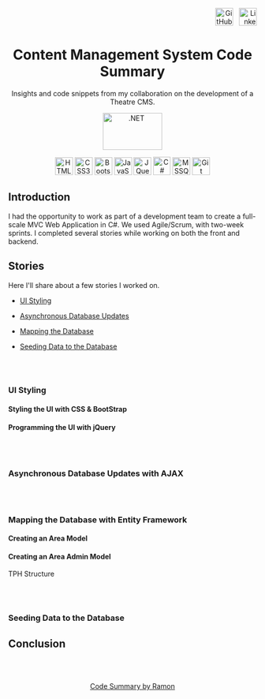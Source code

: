 <div align="right">

<a href="https://github.com/ramvilsil" target="_blank" rel="noreferrer"><img src="https://upload.wikimedia.org/wikipedia/commons/thumb/9/91/Octicons-mark-github.svg/2048px-Octicons-mark-github.svg.png" width="36" height="36" alt="GitHub" /></a> &nbsp;
<a href="https://linkedin.com/in/ramvilsil" target="_blank" rel="noreferrer"><img src="https://cdn-icons-png.flaticon.com/512/174/174857.png" width="36" height="36" alt="LinkedIn" /></a>

</div>

<div align="center">
<h1> Content Management System Code Summary </h1>

<p>Insights and code snippets from my collaboration on the development of a Theatre CMS.</p>

<div>
<a href="https://dotnet.microsoft.com/en-us/" target="_blank" rel="noreferrer" ><img src="https://delaplex.com/wp-content/uploads/2020/02/asp-net-mvc-logo-300x200.png" width="120" height="75" alt=".NET" /></a>
</div>

<a href="https://developer.mozilla.org/en-US/docs/Glossary/HTML5" target="_blank" rel="noreferrer"><img src="https://raw.githubusercontent.com/danielcranney/readme-generator/main/public/icons/skills/html5-colored.svg" width="36" height="36" alt="HTML5" /></a>
<a href="https://www.w3.org/TR/CSS/#css" target="_blank" rel="noreferrer"><img src="https://raw.githubusercontent.com/danielcranney/readme-generator/main/public/icons/skills/css3-colored.svg" width="36" height="36" alt="CSS3" /></a>
<a href="https://getbootstrap.com/" target="_blank" rel="noreferrer"><img src="https://raw.githubusercontent.com/danielcranney/readme-generator/main/public/icons/skills/bootstrap-colored.svg" width="36" height="36" alt="Bootstrap" /></a>
<a href="https://developer.mozilla.org/en-US/docs/Web/JavaScript" target="_blank" rel="noreferrer"><img src="https://raw.githubusercontent.com/danielcranney/readme-generator/main/public/icons/skills/javascript-colored.svg" width="36" height="36" alt="JavaScript" /></a>
<a href="https://jquery.com/" target="_blank" rel="noreferrer"><img src="https://raw.githubusercontent.com/danielcranney/readme-generator/main/public/icons/skills/jquery-colored.svg" width="36" height="36" alt="JQuery" /></a>
<a href="https://docs.microsoft.com/en-us/dotnet/csharp/" target="_blank" rel="noreferrer"><img src="https://seeklogo.com/images/C/c-sharp-c-logo-02F17714BA-seeklogo.com.png" width="35" height="37" alt="C#" /></a>
<a href="https://www.microsoft.com/en-us/sql-server" target="_blank" rel="noreferrer"><img src="https://hub.meltano.com/assets/logos/extractors/mssql.png" width="36" height="36" alt="MSSQL" /></a>
<a href="https://git-scm.com/" target="_blank" rel="noreferrer"><img src="https://git-scm.com/images/logos/downloads/Git-Icon-1788C.png" width="36" height="36" alt="Git" /></a>
</div>


## Introduction
I had the opportunity to work as part of a development team to create a full-scale MVC Web Application in C#. We used Agile/Scrum, with two-week sprints. I completed several stories while working on both the front and backend.


## Stories

Here I'll share about a few stories I worked on.

- <a href="#ui-styling">UI Styling</a>

- <a href="#asynchronous-database-updates-with-ajax">Asynchronous Database Updates</a>

- <a href="#mapping-the-database-with-entity-framework">Mapping the Database</a>

- <a href="#seeding-data-to-the-database">Seeding Data to the Database</a>

<br></br>
### UI Styling

#### Styling the UI with CSS & BootStrap

#### Programming the UI with jQuery

<br></br>
### Asynchronous Database Updates with AJAX

<br></br>
### Mapping the Database with Entity Framework
#### Creating an Area Model  
#### Creating an Area Admin Model
TPH Structure

<br></br>
### Seeding Data to the Database


## Conclusion


<br></br>

<div align="center"><a href="https://rxvs.dev" target="_blank" rel="noreferrer">Code Summary by Ramon</a></div>
